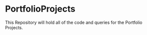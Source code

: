 # PortfolioProjects

This Repository will hold all of the code and queries for the Portfolio Projects.
